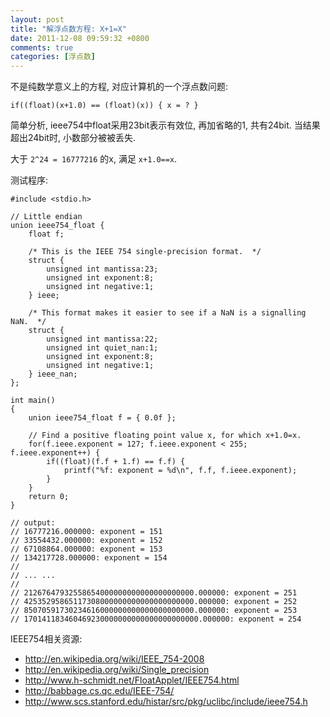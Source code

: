 ```yaml
---
layout: post
title: "解浮点数方程: X+1=X"
date: 2011-12-08 09:59:32 +0800
comments: true
categories: [浮点数]
---
```


不是纯数学意义上的方程, 对应计算机的一个浮点数问题:

	if((float)(x+1.0) == (float)(x)) { x = ? }

简单分析, ieee754中float采用23bit表示有效位, 再加省略的1, 共有24bit.
当结果超出24bit时, 小数部分被被丢失.

大于 `2^24 = 16777216` 的x, 满足 `x+1.0==x`.

测试程序:

	#include <stdio.h>
	
	// Little endian
	union ieee754_float {
		float f;
		
		/* This is the IEEE 754 single-precision format.  */
		struct {
			unsigned int mantissa:23;
			unsigned int exponent:8;
			unsigned int negative:1;
		} ieee;
		
		/* This format makes it easier to see if a NaN is a signalling NaN.  */
		struct {
			unsigned int mantissa:22;
			unsigned int quiet_nan:1;
			unsigned int exponent:8;
			unsigned int negative:1;
		} ieee_nan;
	};
	
	int main()
	{
		union ieee754_float f = { 0.0f };
		
		// Find a positive floating point value x, for which x+1.0=x.
		for(f.ieee.exponent = 127; f.ieee.exponent < 255; f.ieee.exponent++) {
			if((float)(f.f + 1.f) == f.f) {
				printf("%f: exponent = %d\n", f.f, f.ieee.exponent);
			}
		}
		return 0;
	}
	
	// output:
	// 16777216.000000: exponent = 151
	// 33554432.000000: exponent = 152
	// 67108864.000000: exponent = 153
	// 134217728.000000: exponent = 154
	//
	// ... ...
	//
	// 21267647932558654000000000000000000000.000000: exponent = 251
	// 42535295865117308000000000000000000000.000000: exponent = 252
	// 85070591730234616000000000000000000000.000000: exponent = 253
	// 170141183460469230000000000000000000000.000000: exponent = 254

IEEE754相关资源:

- http://en.wikipedia.org/wiki/IEEE_754-2008
- http://en.wikipedia.org/wiki/Single_precision
- http://www.h-schmidt.net/FloatApplet/IEEE754.html
- http://babbage.cs.qc.edu/IEEE-754/
- http://www.scs.stanford.edu/histar/src/pkg/uclibc/include/ieee754.h

